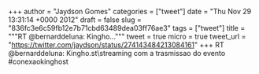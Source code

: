 
+++
author = "Jaydson Gomes"
categories = ["tweet"]
date = "Thu Nov 29 13:31:14 +0000 2012"
draft = false
slug = "836fc3e6c59fb12e7b71cbd63489dea03ff76ae3"
tags = ["tweet"]
title = """RT @bernarddeluna: Kingho..."""
tweet = true
micro = true
tweet_url = "https://twitter.com/jaydson/status/274143484213084161"
+++
RT @bernarddeluna: Kingho.st\streaming com a trasmissao do evento #conexaokinghost
